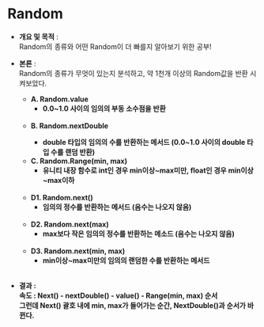 # Random
- <b>개요 및 목적</b> : <br>Random의 종류와 어떤 Random이 더 빠를지 알아보기 위한 공부!
- <b>본론</b> : <br>Random의 종류가 무엇이 있는지 분석하고, 약 1천개 이상의 Random값을 반환 시켜보았다.<br> 
    - <b>A. Random.value</b>
        - <b>0.0~1.0 사이의 임의의 부동 소수점을 반환</b>
        <br>
    - <b>B. Random.nextDouble
        - <b>double 타입의 임의의 수를 반환하는 메서드 (0.0~1.0 사이의 double 타입 수를 랜덤 반환)</b>
    - <b>C. Random.Range(min, max)</b>
        - <b>유니티 내장 함수로 int인 경우 min이상~max미만, float인 경우 min이상~max이하</b>
        <br> 
    - <b>D1. Random.next()</b>
        - <b>임의의 정수를 반환하는 메서드 (음수는 나오지 않음)</b>
        <br>
    - <b>D2. Random.next(max)</b>
        - <b>max보다 작은 임의의 정수를 반환하는 메소드 (음수는 나오지 않음)</b>
        <br>
    - <b>D3. Random.next(min, max)</b>
        - <b>min이상~max미만의 임의의 랜덤한 수를 반환하는 메서드</b>
        <br>
        
- <b>결과</b> : <br>
속도 : Next() - nextDouble() - value() - Range(min, max) 순서<br>
그런데 Next() 괄호 내에 min, max가 들어가는 순간, NextDouble()과 순서가 바뀐다.